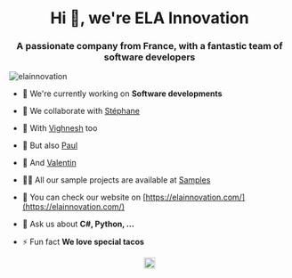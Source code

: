 <h1 align="center">Hi 👋, we're ELA Innovation</h1>
<h3 align="center">A passionate company from France, with a fantastic team of software developers</h3>
<p align="left"> <img src="https://komarev.com/ghpvc/?username=elainnovation" alt="elainnovation" /> </p>

- 🔭 We're currently working on **Software developments**

- 👯 We collaborate with [Stéphane](https://github.com/Ste-bon)

- 👯 With [Vighnesh](https://github.com/elaVGT) too

- 👯 But also [Paul](https://github.com/pfournier09)

- 👯 And [Valentin](https://github.com/ValentinFlamand)

- 👨‍💻 All our sample projects are available at [Samples](https://github.com/elaInnovation/ELA-Sample)

- 📝 You can check our website on [https://elainnovation.com/](https://elainnovation.com/)

- 💬 Ask us about **C#, Python, ...**

- ⚡ Fun fact **We love special tacos**

<p align="center">
<a href="https://www.linkedin.com/company/elainnovation/" target="blank"><img align="center" src="https://cdn.jsdelivr.net/npm/simple-icons@3.0.1/icons/linkedin.svg" alt="ela-innovation-france" height="20" width="20" /></a>
</p>
